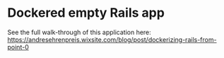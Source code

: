 # Dockered empty Rails app
See the full walk-through of this application here: https://andresehrenpreis.wixsite.com/blog/post/dockerizing-rails-from-point-0
